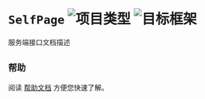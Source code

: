 # `SelfPage` ![项目类型](https://img.shields.io/badge/项目类型-类库-brightgreen.svg?style=plastic)  ![目标框架](https://img.shields.io/badge/目标框架-.NetCore%202.2-brightgreen.svg?style=plastic)

服务端接口文档描述

## `帮助`
阅读 [帮助文档](./README.md) 方便您快速了解。
